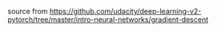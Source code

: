 source from 
https://github.com/udacity/deep-learning-v2-pytorch/tree/master/intro-neural-networks/gradient-descent
